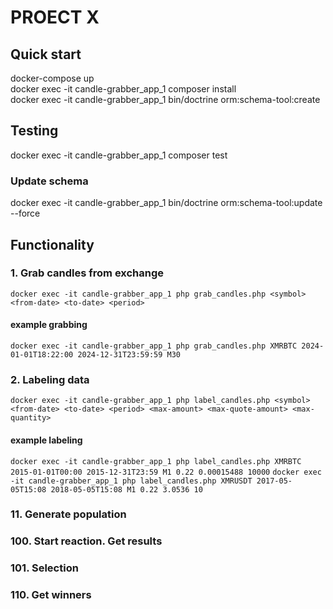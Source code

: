 
# PROECT X

## Quick start

docker-compose up  
docker exec -it candle-grabber_app_1 composer install  
docker exec -it candle-grabber_app_1 bin/doctrine orm:schema-tool:create  

## Testing

docker exec -it candle-grabber_app_1 composer test  

### Update schema

docker exec -it candle-grabber_app_1 bin/doctrine orm:schema-tool:update --force  

## Functionality

### 1. Grab candles from exchange

`docker exec -it candle-grabber_app_1 php grab_candles.php <symbol> <from-date> <to-date> <period>`

#### example grabbing

`docker exec -it candle-grabber_app_1 php grab_candles.php XMRBTC 2024-01-01T18:22:00 2024-12-31T23:59:59 M30`

### 2. Labeling data

`docker exec -it candle-grabber_app_1 php label_candles.php <symbol> <from-date> <to-date> <period> <max-amount> <max-quote-amount> <max-quantity>`

#### example labeling

`docker exec -it candle-grabber_app_1 php label_candles.php XMRBTC 2015-01-01T00:00 2015-12-31T23:59 M1 0.22 0.00015488 10000`
`docker exec -it candle-grabber_app_1 php label_candles.php XMRUSDT 2017-05-05T15:08 2018-05-05T15:08 M1 0.22 3.0536 10`

### 11. Generate population

### 100. Start reaction. Get results

### 101. Selection

### 110. Get winners
